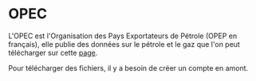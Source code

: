 # OPEC

L'OPEC est l'Organisation des Pays Exportateurs de Pétrole 
(OPEP en français), elle publie des données sur le pétrole 
et le gaz que l'on peut télécharger sur cette [page](https://publications.opec.org/asb/Download).

Pour télécharger des fichiers, il y a besoin de créer un compte en amont.
